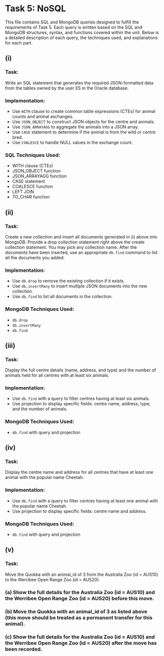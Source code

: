 # Task 5: NoSQL

This file contains SQL and MongoDB queries designed to fulfill the requirements of Task 5. Each query is written based on the SQL and MongoDB structures, syntax, and functions covered within the unit. Below is a detailed description of each query, the techniques used, and explanations for each part.

## (i)

### Task:

Write an SQL statement that generates the required JSON-formatted data from the tables owned by the user ES in the Oracle database.

### Implementation:

- Use `WITH` clause to create common table expressions (CTEs) for animal counts and animal exchanges.
- Use `JSON_OBJECT` to construct JSON objects for the centre and animals.
- Use `JSON_ARRAYAGG` to aggregate the animals into a JSON array.
- Use `CASE` statement to determine if the animal is from the wild or centre bred.
- Use `COALESCE` to handle NULL values in the exchange count.

### SQL Techniques Used:

- WITH clause (CTEs)
- JSON_OBJECT function
- JSON_ARRAYAGG function
- CASE statement
- COALESCE function
- LEFT JOIN
- TO_CHAR function

## (ii)

### Task:

Create a new collection and insert all documents generated in (i) above into MongoDB. Provide a drop collection statement right above the create collection statement. You may pick any collection name. After the documents have been inserted, use an appropriate `db.find` command to list all the documents you added.

### Implementation:

- Use `db.drop` to remove the existing collection if it exists.
- Use `db.insertMany` to insert multiple JSON documents into the new collection.
- Use `db.find` to list all documents in the collection.

### MongoDB Techniques Used:

- `db.drop`
- `db.insertMany`
- `db.find`

## (iii)

### Task:

Display the full centre details (name, address, and type) and the number of animals held for all centres with at least six animals.

### Implementation:

- Use `db.find` with a query to filter centres having at least six animals.
- Use projection to display specific fields: centre name, address, type, and the number of animals.

### MongoDB Techniques Used:

- `db.find` with query and projection

## (iv)

### Task:

Display the centre name and address for all centres that have at least one animal with the popular name Cheetah.

### Implementation:

- Use `db.find` with a query to filter centres having at least one animal with the popular name Cheetah.
- Use projection to display specific fields: centre name and address.

### MongoDB Techniques Used:

- `db.find` with query and projection

## (v)

### Task:

Move the Quokka with an animal_id of 3 from the Australia Zoo (id = AUS10) to the Werribee Open Range Zoo (id = AUS20).

### (a) Show the full details for the Australia Zoo (id = AUS10) and the Werribee Open Range Zoo (id = AUS20) before this move.

### (b) Move the Quokka with an animal_id of 3 as listed above (this move should be treated as a permanent transfer for this animal).

### (c) Show the full details for the Australia Zoo (id = AUS10) and the Werribee Open Range Zoo (id = AUS20) after the move has been recorded.
